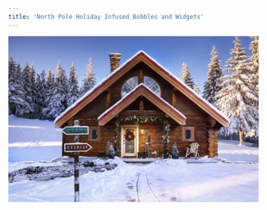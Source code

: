 ```yaml
---
title: 'North Pole Holiday Infused Bobbles and Widgets'
---
```


<img align ="right" src="Images/NorthPole.jpg">

